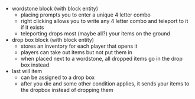 - wordstone block (with block entity)
	- placing prompts you to enter a unique 4 letter combo
	- right clicking allows you to write any 4 letter combo and teleport to it if it exists
	- teleporting drops most (maybe all?) your items on the ground
- drop box block (with block entity)
	- stores an inventory for each player that opens it
	- players can take out items but not put them in
	- when placed next to a wordstone, all dropped items go in the drop box instead
- last will item
	- can be assigned to a drop box
	- after you die and some other condition applies, it sends your items to the dropbox instead of dropping them
